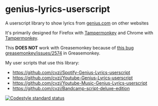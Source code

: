# genius-lyrics-userscript

A userscript library to show lyrics from [genius.com](https://genius.com/) on other websites

It's primarily designed for Firefox with [Tampermonkey](https://addons.mozilla.org/en-US/firefox/addon/tampermonkey/) and Chrome with [Tampermonkey](https://www.tampermonkey.net/).

This **DOES NOT** work with Greasemonkey because of [this bug greasemonkey/issues/2574](https://github.com/greasemonkey/greasemonkey/issues/2574) in Greasemonkey.

My user scripts that use this library:
*   https://github.com/cvzi/Spotify-Genius-Lyrics-userscript
*   https://github.com/cvzi/Youtube-Genius-Lyrics-userscript
*   https://github.com/cvzi/Youtube-Music-Genius-Lyrics-userscript
*   https://github.com/cvzi/Bandcamp-script-deluxe-edition


[![Codestyle standard status](https://github.com/cvzi/genius-lyrics-userscript/workflows/standardjs/badge.svg)](https://standardjs.com/)
